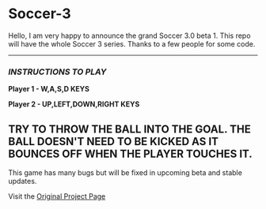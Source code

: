 # Soccer-3
Hello, I am very happy to announce the grand Soccer 3.0 beta 1. This repo will have the whole Soccer 3 series. Thanks to a few people for some code. 

--------------------------------------------------------------------------------------------------------------------------------------------------------------------
###                                                            ***INSTRUCTIONS TO PLAY***

**Player 1 - W,A,S,D KEYS**

**Player 2 - UP,LEFT,DOWN,RIGHT KEYS**

**TRY TO THROW THE BALL INTO THE GOAL. THE BALL DOESN'T NEED TO BE KICKED AS IT BOUNCES OFF WHEN THE PLAYER TOUCHES IT.**
--------------------------------------------------------------------------------------------------------------------------------------------------------------------

This game has many bugs but will be fixed in upcoming beta and stable updates.

Visit the [Original Project Page](https://scratch.mit.edu/projects/516206682)
